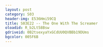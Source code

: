 ```yaml
---
layout: post 
category: S03 
header-img: E536Hmi59CQ 
title: S03E22 -- The One With The Screamer 
oloadid: R_b2Lt58Bsw 
gdriveid: 0B2tsexyaYxGCdUU0QVBBb19DUms
bgcolor: 005F6B
--- 
```

<!--more--> 
